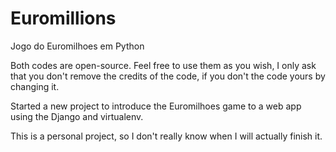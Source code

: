 # Euromillions
Jogo do Euromilhoes em Python



Both codes are open-source. Feel free to use them as you wish, I only ask that you don't remove the credits of the code, if you don't the code yours by changing it.



Started a new project to introduce the Euromilhoes game to a web app using the Django and virtualenv.

This is a personal project, so I don't really know when I will actually finish it.
